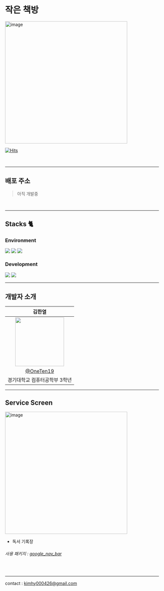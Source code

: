 # 작은 책방

<img height="400" alt="image" src="https://github.com/OneTen19/my_small_book_room/assets/63261054/a29b8555-8388-49f4-84c6-b9709ba0d0f0">

[![Hits](https://hits.seeyoufarm.com/api/count/incr/badge.svg?url=https%3A%2F%2Fgithub.com%2FKimhanyeol&count_bg=%2379C83D&title_bg=%23555555&icon=github.svg&icon_color=%23E7E7E7&title=hits&edge_flat=false)](https://hits.seeyoufarm.com)


</br>

---

## 배포 주소

> 아직 개발중<br>

<!-- [링크]() -->

</br>

---

## Stacks 🐈

### Environment
<img src="https://img.shields.io/badge/Android Studio-3DDC84?style=flat-square&logo=Android Studio&logoColor=white"/>
<img src="https://img.shields.io/badge/Git-F05032?style=flat-square&logo=git&logoColor=white"/>
<img src="https://img.shields.io/badge/GitHub-181717?style=flat-square&logo=GitHub&logoColor=white"/>    

### Development
<img src="https://img.shields.io/badge/Flutter-02569B?style=flat-square&logo=flutter&logoColor=white"/>
<img src="https://img.shields.io/badge/Material%20UI-007FFF?style=flat-square&logo=MUI&logoColor=white"/>


---

## 개발자 소개

|      김한열       |                                                                                                        
| :------------------------------------------------------------------------------: |
|   <img height="160px" src="https://github.com/Kimhanyeol/abc_money_diary/assets/63261054/b3ca8b9a-7b56-4f10-9d64-87432edff3a1" />    |
|   [@OneTen19](https://github.com/OneTen19)   |
| 경기대학교 컴퓨터공학부 3학년 |

---

## Service Screen

<img height="400" alt="image" src="https://github.com/OneTen19/my_small_book_room/assets/63261054/303d9c6e-18ac-4c70-a4b0-a8c17a035964">

- 독서 기록장

###### 사용 패키지 : [google_nav_bar](https://pub.dev/packages/google_nav_bar) ######

</br>

---

contact : kimhy000426@gmail.com



</br>


<!--
여기는 버전 바꿀 때마다 새롭게 만들 리드미 장소들

==========================================================================================================================================


> 작은 책방 v2

<details>
  <summary>
    접기/펼치기
  </summary>

# flutter_todo_app V2

A new Flutter project.

## Getting Started

This project is a starting point for a Flutter application.

A few resources to get you started if this is your first Flutter project:

- [Lab: Write your first Flutter app](https://docs.flutter.dev/get-started/codelab)
- [Cookbook: Useful Flutter samples](https://docs.flutter.dev/cookbook)

For help getting started with Flutter development, view the
[online documentation](https://docs.flutter.dev/), which offers tutorials,
samples, guidance on mobile development, and a full API reference.

</details>
</br>

----------------------------------------------------------------------------------------------------


> 플러터로 만든 To Do List App v1

<details>
  <summary>
    접기/펼치기
  </summary>

# flutter_todo_app V1

A new Flutter project.

## Getting Started

This project is a starting point for a Flutter application.

A few resources to get you started if this is your first Flutter project:

- [Lab: Write your first Flutter app](https://docs.flutter.dev/get-started/codelab)
- [Cookbook: Useful Flutter samples](https://docs.flutter.dev/cookbook)

For help getting started with Flutter development, view the
[online documentation](https://docs.flutter.dev/), which offers tutorials,
samples, guidance on mobile development, and a full API reference.

</details>

-->
